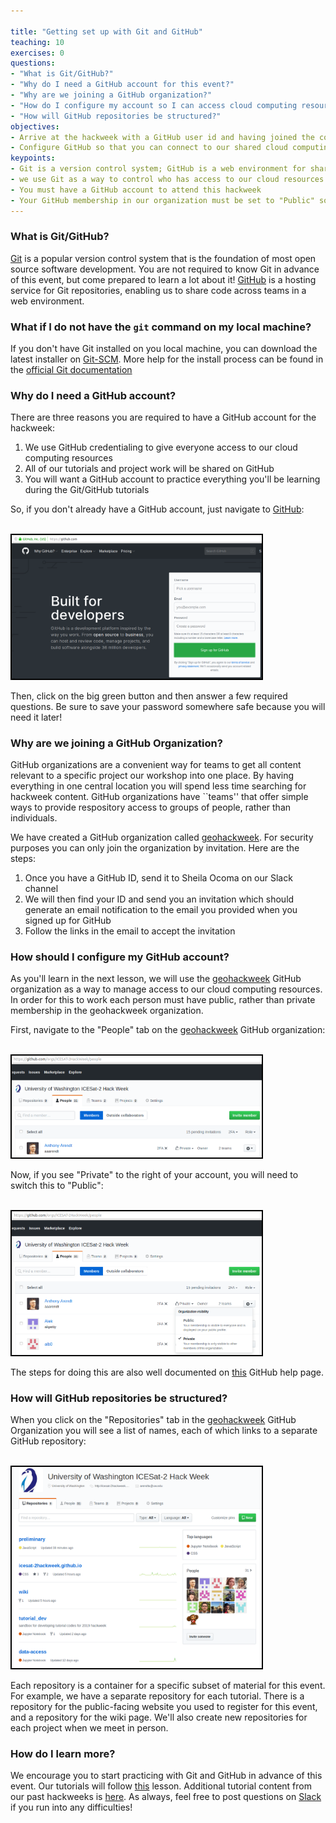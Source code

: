 ```yaml
---

title: "Getting set up with Git and GitHub"
teaching: 10
exercises: 0
questions:
- "What is Git/GitHub?"
- "Why do I need a GitHub account for this event?"
- "Why are we joining a GitHub organization?"
- "How do I configure my account so I can access cloud computing resources?"
- "How will GitHub repositories be structured?" 
objectives:
- Arrive at the hackweek with a GitHub user id and having joined the correct GitHub organization
- Configure GitHub so that you can connect to our shared cloud computing resources
keypoints:
- Git is a version control system; GitHub is a web environment for sharing code
- we use Git as a way to control who has access to our cloud resources
- You must have a GitHub account to attend this hackweek
- Your GitHub membership in our organization must be set to "Public" so you can access our shared cloud resources
---
```


### What is Git/GitHub?

[Git](https://git-scm.com/) is a popular version control system that is the foundation of most open source software development. You are not required to know Git in advance of this event, but come prepared to learn a lot about it! [GitHub](https:/github.com) is a hosting service for Git repositories, enabling us to share code across teams in a web environment.  

### What if I do not have the `git` command on my local machine?

If you don't have Git installed on you local machine, you can download the latest installer on [Git-SCM](https://git-scm.com). More help for the install process can be found in the [official Git documentation](https://git-scm.com/book/en/v2/Getting-Started-Installing-Git)

### Why do I need a GitHub account? 

There are three reasons you are required to have a GitHub account for the hackweek:

1. We use GitHub credentialing to give everyone access to our cloud computing resources
2. All of our tutorials and project work will be shared on GitHub
3. You will want a GitHub account to practice everything you'll be learning during the Git/GitHub tutorials

So, if you don't already have a GitHub account, just navigate to [GitHub](https://github.com/):

<br>
<img src="../files/images/github-signup.png" width = "400" style="border:2px solid black">
<br>

Then, click on the big green button and then answer a few required questions. Be sure to save your password somewhere safe because you will need it later!

### Why are we joining a GitHub Organization?

GitHub organizations are a convenient way for teams to get all content relevant to a specific project our workshop into one place. By having everything in one central location you will spend less time searching for hackweek content. GitHub organizations have ``teams'' that offer simple ways to provide respository access to groups of people, rather than individuals.

We have created a GitHub organization called [geohackweek](https://github.com/geohackweek). For security purposes you can only join the organization by invitation. Here are the steps:

1. Once you have a GitHub ID, send it to Sheila Ocoma on our Slack channel
2. We will then find your ID and send you an invitation which should generate an email notification to the email you provided when you signed up for GitHub
3. Follow the links in the email to accept the invitation

### How should I configure my GitHub account?

As you'll learn in the next lesson, we will use the [geohackweek](https://github.com/geohackweek) GitHub organization as a way to manage access to our cloud computing resources. In order for this to work each person must have public, rather than private membership in the geohackweek organization.

First, navigate to the "People" tab on the [geohackweek](https://github.com/geohackweek) GitHub organization:

<br>
<img src="../files/images/private-github.png" width = "400" style="border:2px solid black">
<br>

Now, if you see "Private" to the right of your account, you will need to switch this to "Public":


<br>
<img src="../files/images/public-github.png" width = "400" style="border:2px solid black">
<br>

The steps for doing this are also well documented on [this](https://help.github.com/en/articles/publicizing-or-hiding-organization-membership) GitHub help page. 

### How will GitHub repositories be structured?

When you click on the "Repositories" tab in the [geohackweek](https://github.com/geohackweek) GitHub Organization you will see a list of names, each of which links to a separate GitHub repository:


<br>
<img src="../files/images/repos.png" width = "400" style="border:2px solid black">
<br>

Each repository is a container for a specific subset of material for this event. For example, we have a separate repository for each tutorial. There is a repository for the public-facing website you used to register for this event, and a repository for the wiki page. We'll also create new repositories for each project when we meet in person.

### How do I learn more?

We encourage you to start practicing with Git and GitHub in advance of this event. Our tutorials will follow [this](https://berkeley-stat159-f17.github.io/stat159-f17/lectures/01-git/Git-Tutorial..html) lesson. Additional tutorial content from our past hackweeks is [here](https://geohackweek.github.io/Introductory/03-git-tutorial/). As always, feel free to post questions on
[Slack](https://geohackweek2019.slack.com/messages/CDQFBU571/) if you run into any difficulties!

